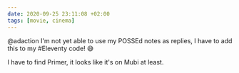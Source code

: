 ```yaml
---
date: 2020-09-25 23:11:08 +02:00
tags: [movie, cinema]
---
```


@adaction I'm not yet able to use my POSSEd notes as replies, I have to add this to my #Eleventy code! 😅

I have to find Primer, it looks like it's on Mubi at least.